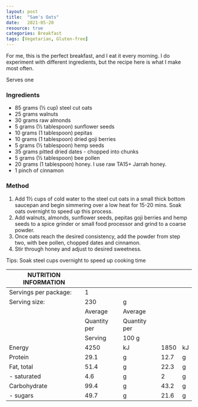 ```yaml
---
layout: post
title:  "Sam's Oats"
date:   2021-05-20
resource: true
categories: Breakfast
tags: [Vegetarian, Gluten-free]
---
```


For me, this is the perfect breakfast, and I eat it every morning. I do experiment with different ingredients, but the recipe here is what I make most often. 

Serves one

### Ingredients
* 85 grams (½ cup) steel cut oats
* 25 grams walnuts
* 30 grams raw almonds
* 5 grams (½ tablespoon) sunflower seeds  
* 10 grams (1 tablespoon) pepitas
* 10 grams (1 tablespoon) dried goji berries
* 5 grams (½ tablespoon) hemp seeds
* 35 grams pitted dried dates - chopped into chunks
* 5 grams (½ tablespoon) bee pollen
* 20 grams (1 tablespoon) honey. I use raw TA15+ Jarrah honey.  
* 1 pinch of cinnamon

### Method
1. Add 1½ cups of cold water to the steel cut oats in a small thick bottom saucepan and begin simmering over a low heat for 15-20 mins. Soak oats overnight to speed up this process. 
2. Add walnuts, almonds, sunflower seeds, pepitas goji berries and hemp seeds to a spice grinder or small food processor and grind to a coarse powder. 
3. Once oats reach the desired consistency, add the powder from step two, with bee pollen, chopped dates and cinnamon.   
4. Stir through honey and adjust to desired sweetness.   

Tips:
Soak steel cups overnight to speed up cooking time

|     NUTRITION INFORMATION |                |              |      |      |
|---------------------------|----------------|--------------|------|------|
| Servings per package:     | 1              |              |      |      |
| Serving size:             | 230            | g            |      |      |
|                           | Average        | Average      |      |      |
|                           | Quantity   per | Quantity per |      |      |
|                           | Serving        | 100 g        |      |      |
| Energy                    | 4250           | kJ           | 1850 | kJ   |
| Protein                   | 29.1           | g            | 12.7 | g    |
| Fat, total                | 51.4           | g            | 22.3 | g    |
| - saturated               | 4.6            | g            | 2    | g    |
| Carbohydrate              | 99.4           | g            | 43.2 | g    |
| - sugars                  | 49.7           | g            | 21.6 | g    |


